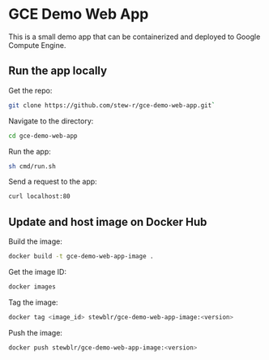 # GCE Demo Web App

This is a small demo app that can be containerized and deployed to Google
Compute Engine.

## Run the app locally

Get the repo:

```bash
git clone https://github.com/stew-r/gce-demo-web-app.git`
```

Navigate to the directory:

```bash
cd gce-demo-web-app
```

Run the app:

```bash
sh cmd/run.sh
```

Send a request to the app:

```bash
curl localhost:80
```

## Update and host image on Docker Hub

Build the image:

```bash
docker build -t gce-demo-web-app-image .
```

Get the image ID:

```bash
docker images
```

Tag the image:

```bash
docker tag <image_id> stewblr/gce-demo-web-app-image:<version>
```

Push the image:

```bash
docker push stewblr/gce-demo-web-app-image:<version>
```